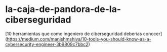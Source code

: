 # la-caja-de-pandora-de-la-ciberseguridad

[10 herramientas que como ingeniero de ciberseguridad deberias conocer] (https://medium.com/manishmshiva/10-tools-you-should-know-as-a-cybersecurity-engineer-3b9809c7bbc2)
